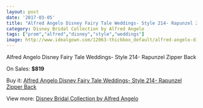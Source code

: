 ```yaml
---
layout: post
date: '2017-03-05'
title: "Alfred Angelo Disney Fairy Tale Weddings- Style 214- Rapunzel Zipper Back"
category: Disney Bridal Collection by Alfred Angelo
tags: ["prom","alfred","disney","style","weddings"]
image: http://www.idealgown.com/12063-thickbox_default/alfred-angelo-disney-fairy-tale-weddings-style-214-rapunzel-zipper-back.jpg
---
```

Alfred Angelo Disney Fairy Tale Weddings- Style 214- Rapunzel Zipper Back

On Sales: **$819**
<a href="https://www.idealgown.com/en/disney-bridal-collection-by-alfred-angelo/4887-alfred-angelo-disney-fairy-tale-weddings-style-214-rapunzel-zipper-back.html"><amp-img layout="responsive" width="600" height="600" src="//www.idealgown.com/12063-thickbox_default/alfred-angelo-disney-fairy-tale-weddings-style-214-rapunzel-zipper-back.jpg" alt="Alfred Angelo Disney Fairy Tale Weddings- Style 214- Rapunzel Zipper Back 0" /></a>
<a href="https://www.idealgown.com/en/disney-bridal-collection-by-alfred-angelo/4887-alfred-angelo-disney-fairy-tale-weddings-style-214-rapunzel-zipper-back.html"><amp-img layout="responsive" width="600" height="600" src="//www.idealgown.com/12064-thickbox_default/alfred-angelo-disney-fairy-tale-weddings-style-214-rapunzel-zipper-back.jpg" alt="Alfred Angelo Disney Fairy Tale Weddings- Style 214- Rapunzel Zipper Back 1" /></a>
<a href="https://www.idealgown.com/en/disney-bridal-collection-by-alfred-angelo/4887-alfred-angelo-disney-fairy-tale-weddings-style-214-rapunzel-zipper-back.html"><amp-img layout="responsive" width="600" height="600" src="//www.idealgown.com/12065-thickbox_default/alfred-angelo-disney-fairy-tale-weddings-style-214-rapunzel-zipper-back.jpg" alt="Alfred Angelo Disney Fairy Tale Weddings- Style 214- Rapunzel Zipper Back 2" /></a>
<a href="https://www.idealgown.com/en/disney-bridal-collection-by-alfred-angelo/4887-alfred-angelo-disney-fairy-tale-weddings-style-214-rapunzel-zipper-back.html"><amp-img layout="responsive" width="600" height="600" src="//www.idealgown.com/12066-thickbox_default/alfred-angelo-disney-fairy-tale-weddings-style-214-rapunzel-zipper-back.jpg" alt="Alfred Angelo Disney Fairy Tale Weddings- Style 214- Rapunzel Zipper Back 3" /></a>

Buy it: [Alfred Angelo Disney Fairy Tale Weddings- Style 214- Rapunzel Zipper Back](https://www.idealgown.com/en/disney-bridal-collection-by-alfred-angelo/4887-alfred-angelo-disney-fairy-tale-weddings-style-214-rapunzel-zipper-back.html "Alfred Angelo Disney Fairy Tale Weddings- Style 214- Rapunzel Zipper Back")

View more: [Disney Bridal Collection by Alfred Angelo](https://www.idealgown.com/en/61-disney-bridal-collection-by-alfred-angelo "Disney Bridal Collection by Alfred Angelo")